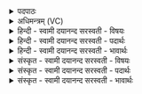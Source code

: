 <details><summary>पदपाठः</summary>

त्वम्। इ॒माः। ओष॑धीः। सो॒म॒। विश्वाः॑। त्वम्। अ॒पः। अ॒ज॒न॒यः॒। त्वम्। गाः। त्वम्। आ। त॒त॒न्थ॒। उ॒रु। अ॒न्तरि॑क्षम्। त्वम्। ज्योति॑षा। वि। तमः॑। ववर्थ॒। २२।
</details>

<details><summary>अधिमन्त्रम् (VC)</summary>

- सोमो देवता
- गोतम ऋषिः
- विराट्पङ्क्तिः
- पञ्चमः
</details>

<details><summary>हिन्दी - स्वामी दयानन्द सरस्वती  - विषयः</summary>

फिर उसी विषय को अगले मन्त्र में कहा है ॥
</details>

<details><summary>हिन्दी - स्वामी दयानन्द सरस्वती  - पदार्थः</summary>

पदार्थान्वयभाषाः -  हे (सोम) उत्तम सोमवल्ली ओषधियों के तुल्य रोगनाशक राजन् ! (त्वम्) आप (इमाः) इन (विश्वाः) सब (ओषधीः) सोम आदि ओषधियों को (त्वम्) आप सूर्य्य के तुल्य (अपः) जलों वा कर्म को और (त्वम्) आप (गाः) पृथिवी वा गौओं को (अजनयः) उत्पन्न वा प्रकट कीजिये। (त्वम्) आप सूर्य्य के समान (उरु) बहुत (अन्तरिक्षम्) अवकाश को (आ, ततन्थ) विस्तृत करते तथा (त्वम्) आप सूर्य्य जैसे (ज्योतिषा) प्रकाश से (तमः) अन्धकार को दबाता। वैसे न्याय से अन्याय को (वि, ववर्थ) आच्छादित वा निवृत्त कीजिये, सो आप हमको माननीय हैं ॥२२ ॥
</details>

<details><summary>हिन्दी - स्वामी दयानन्द सरस्वती  - भावार्थः</summary>

भावार्थभाषाः -  जो मनुष्य जैसे ओषधि रोगों को वैसे दुःखों को हर लेते हैं, प्राणों के तुल्य बलों को प्रकट करते तथा जो राजपुरुष सूर्य्य रात्रि को जैसे वैसे अधर्म और अविद्या के अन्धकार को निवृत्त करते हैं, वे जगत् को पूज्य क्यों नहीं हों? ॥२२ ॥
</details>

<details><summary>संस्कृत - स्वामी दयानन्द सरस्वती  - विषयः</summary>

पुनस्तमेव विषयमाह ॥
</details>

<details><summary>संस्कृत - स्वामी दयानन्द सरस्वती  - पदार्थः</summary>

पदार्थान्वयभाषाः -  हे सोम राजन् ! यस्त्वं विश्वा इमा ओषधीस्त्वं सूर्य इवाऽपस्त्वं गाश्चाऽजनयस्त्वं सूर्य्य उर्वन्तरिक्षमा ततन्थ, सविता ज्योतिषा तम इव न्यायेनाऽन्यायं विववर्थ, स त्वस्माभिर्माननीयोऽसि ॥२२ ॥
</details>

<details><summary>संस्कृत - स्वामी दयानन्द सरस्वती  - भावार्थः</summary>

भावार्थभाषाः -  ये जना ओषध्यो रोगानिव दुःखानि हरन्ति, प्राणा इव बलं जनयन्ति, ये राजजनाः सूर्य्यो रात्रिमिवाऽधर्माऽविद्याऽन्धकारं निवर्त्तयन्ति, ते जगत्पूज्याः कुतो न स्युः ॥२२ ॥
</details>